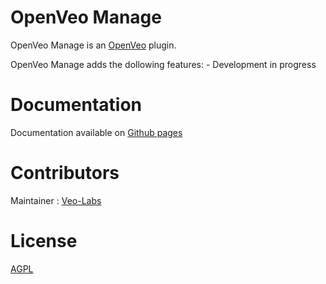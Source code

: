 # OpenVeo Manage
OpenVeo Manage is an [OpenVeo](https://github.com/veo-labs/openveo-core) plugin.

OpenVeo Manage adds the dollowing features:
    - Development in progress

# Documentation
Documentation available on [Github pages]()

# Contributors
Maintainer : [Veo-Labs](http://www.veo-labs.com/)

# License
[AGPL](http://www.gnu.org/licenses/agpl-3.0.en.html)

